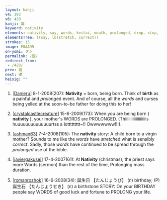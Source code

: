 ```yaml
---
layout: kanji
v4: 393
v6: 420
kanji: 誕
keyword: nativity
elements: nativity, say, words, keitai, mouth, prolonged, drop, stop, footprint, stretch
elementsTree: l(say, lb(stretch, correct))
strokes: 15
image: E8AA95
on-yomi: タン
permalink: /誕/
redirect_from:
 - /420/
prev: 延
next: 礎
heisig: ""
---
```


1) [<a href="http://kanji.koohii.com/profile/Danieru">Danieru</a>] 8-1-2008(207): <strong>Nativity</strong> = born, being born. Think of <strong>birth</strong> as a painful and <em>prolong</em>ed event. And of course, all the <em>words</em> and curses being yelled at the soon-to-be father for doing this to her!

2) [<a href="http://kanji.koohii.com/profile/crystalcastlecreature">crystalcastlecreature</a>] 15-6-2009(173): When you are being born ( <strong>nativity</strong> ), your mother&#039;s WORDS are PROLONGED. (Thiiiiiiiiiiiiiiiiiiiis huuuuuuuuuuuuuurtss a lottttttttt~!! Owwwwwww!!!).

3) [<a href="http://kanji.koohii.com/profile/ashman63">ashman63</a>] 7-4-2008(105): The<strong> nativity</strong> story: A child born to a virgin mother? Sounds to me like the <em>words</em> have <em>stretch</em>ed what is sensibly <em>correct</em>. Sadly, those <em>words</em> have continued to be spread through the <em>prolonged</em> use of the bible.

4) [<a href="http://kanji.koohii.com/profile/javiergakusei">javiergakusei</a>] 17-4-2007(61): At<strong> Nativity</strong> (christmas), the priest says more Words (sermon) than the rest of the time, Prolonging mass duration.

5) [<a href="http://kanji.koohii.com/profile/romanrozhok">romanrozhok</a>] 16-6-2008(34): 誕生日 【たんじょうび】 (n) birthday; (P) 誕生石 【たんじょうせき】 (n) a birthstone STORY: On your BIRTHDAY people say WORDS of good luck and fortune to PROLONG your life.

